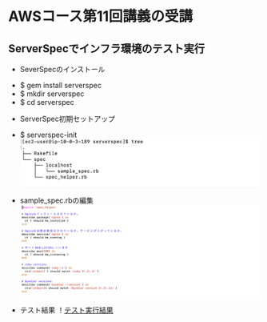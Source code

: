 # AWSコース第11回講義の受講

## ServerSpecでインフラ環境のテスト実行
* SeverSpecのインストール
- $ gem install serverspec
- $ mkdir serverspec  
- $ cd serverspec 

* ServerSpec初期セットアップ
- $ serverspec-init
![tree](images11/tree.png)

* sample_spec.rbの編集
![sample_spec.rb](images11/lecture11-testcode.png)

* テスト結果
！[テスト実行結果](images11/serverspec-test.png)